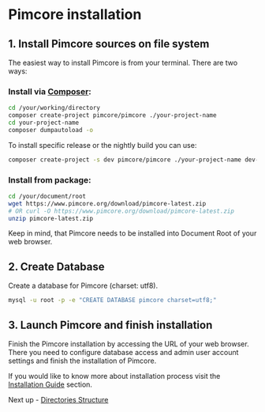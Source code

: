 # Pimcore installation

## 1. Install Pimcore sources on file system

The easiest way to install Pimcore is from your terminal.
There are two ways:

### Install via [Composer](https://getcomposer.org/download/):

```bash
cd /your/working/directory
composer create-project pimcore/pimcore ./your-project-name
cd your-project-name
composer dumpautoload -o
```

To install specific release or the nightly build you can use:

```bash
composer create-project -s dev pimcore/pimcore ./your-project-name dev-master
```

### Install from package:

```bash
cd /your/document/root
wget https://www.pimcore.org/download/pimcore-latest.zip
# OR curl -O https://www.pimcore.org/download/pimcore-latest.zip
unzip pimcore-latest.zip
```

Keep in mind, that Pimcore needs to be installed into Document Root of your web browser. 


## 2. Create Database
Create a database for Pimcore (charset: utf8). 
```bash
mysql -u root -p -e "CREATE DATABASE pimcore charset=utf8;"
```

## 3. Launch Pimcore and finish installation
Finish the Pimcore installation by accessing the URL of your web browser. There you need to configure database access and 
 admin user account settings and finish the installation of Pimcore. 




If you would like to know more about installation process visit 
the [Installation Guide](../13_Installation_and_Upgrade/05_Installation_Guide.md) section.


Next up - [Directories Structure](./02_Directories_Structure.md)